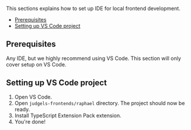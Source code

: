 This sections explains how to set up IDE for local frontend development.

- [Prerequisites](#prerequisites)
- [Setting up VS Code project](#setting-up-vs-code-project)

## Prerequisites

Any IDE, but we highly recommend using VS Code. This section will only cover setup on VS Code.

## Setting up VS Code project

1. Open VS Code.
1. Open `judgels-frontends/raphael` directory. The project should now be ready.
1. Install TypeScript Extension Pack extension.
1. You're done!
